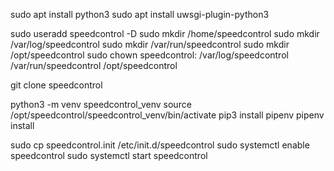 sudo apt install python3
sudo apt install uwsgi-plugin-python3

sudo useradd speedcontrol -D
sudo mkdir /home/speedcontrol
sudo mkdir /var/log/speedcontrol
sudo mkdir /var/run/speedcontrol
sudo mkdir /opt/speedcontrol
sudo chown speedcontrol: /var/log/speedcontrol /var/run/speedcontrol /opt/speedcontrol

git clone speedcontrol

python3 -m venv speedcontrol_venv
source /opt/speedcontrol/speedcontrol_venv/bin/activate
pip3 install pipenv
pipenv install

sudo cp speedcontrol.init /etc/init.d/speedcontrol
sudo systemctl enable speedcontrol
sudo systemctl start speedcontrol
